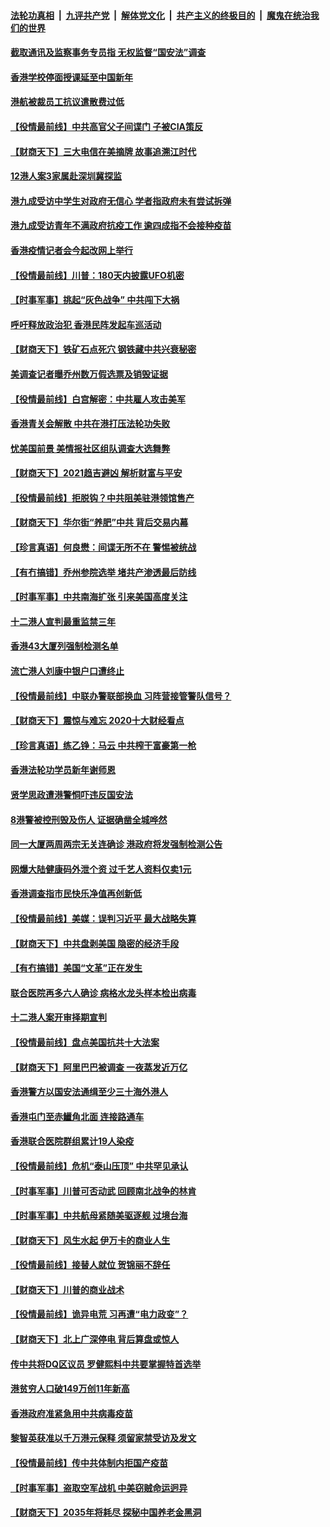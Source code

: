 ####  [法轮功真相](../../../../basic/blob/master/README.md?t=01052102) &nbsp;|&nbsp; [九评共产党](../../../../9ping.md/blob/master/README.md?t=01052102) &nbsp;|&nbsp; [解体党文化](../../../../jtdwh.md/blob/master/README.md?t=01052102)  &nbsp;|&nbsp; [共产主义的终极目的](../../../../gczydzjmd.md/blob/master/README.md?t=01052102) &nbsp;|&nbsp; [魔鬼在统治我们的世界](../../../../mgztzwmdsj.md/blob/master/README.md?t=01052102) 

#### [截取通讯及监察事务专员指 无权监督“国安法”调查](../pages/nsc415/n12667046.md?t=01052102) 

#### [香港学校停面授课延至中国新年](../pages/nsc415/n12667048.md?t=01052102) 

#### [港航被裁员工抗议遣散费过低](../pages/nsc415/n12667034.md?t=01052102) 

#### [【役情最前线】中共高官父子间谍门 子被CIA策反](../pages/nsc415/n12666597.md?t=01052102) 

#### [【财商天下】三大电信在美摘牌 故事追溯江时代](../pages/nsc415/n12666384.md?t=01052102) 

#### [12港人案3家属赴深圳冀探监](../pages/nsc415/n12664693.md?t=01052102) 

#### [港九成受访中学生对政府无信心 学者指政府未有尝试拆弹](../pages/nsc415/n12664691.md?t=01052102) 

#### [港九成受访青年不满政府抗疫工作 逾四成指不会接种疫苗](../pages/nsc415/n12664675.md?t=01052102) 

#### [香港疫情记者会今起改网上举行](../pages/nsc415/n12664670.md?t=01052102) 

#### [【役情最前线】川普：180天内披露UFO机密](../pages/nsc415/n12664298.md?t=01052102) 

#### [【时事军事】挑起“灰色战争” 中共闯下大祸](../pages/nsc415/n12659957.md?t=01052102) 

#### [呼吁释放政治犯 香港民阵发起车巡活动](../pages/nsc415/n12659894.md?t=01052102) 

#### [【财商天下】铁矿石点死穴 钢铁藏中共兴衰秘密](../pages/nsc415/n12662198.md?t=01052102) 

#### [美调查记者曝乔州数万假选票及销毁证据](../pages/nsc415/n12662128.md?t=01052102) 

#### [【役情最前线】白宫解密：中共雇人攻击美军](../pages/nsc415/n12661302.md?t=01052102) 

#### [香港青关会解散 中共在港打压法轮功失败](../pages/nsc415/n12660484.md?t=01052102) 

#### [忧美国前景 美情报社区组队调查大选舞弊](../pages/nsc415/n12660421.md?t=01052102) 

#### [【财商天下】2021趋吉避凶 解析财富与平安](../pages/nsc415/n12659878.md?t=01052102) 

#### [【役情最前线】拒脱钩？中共阻美驻港领馆售产](../pages/nsc415/n12658417.md?t=01052102) 

#### [【财商天下】华尔街“养肥”中共 背后交易内幕](../pages/nsc415/n12657637.md?t=01052102) 

#### [【珍言真语】何良懋：间谍无所不在 警惕被统战](../pages/nsc415/n12657245.md?t=01052102) 

#### [【有冇搞错】乔州参院选举 堵共产渗透最后防线](../pages/nsc415/n12655646.md?t=01052102) 

#### [【时事军事】中共南海扩张 引来美国高度关注](../pages/nsc415/n12650098.md?t=01052102) 

#### [十二港人宣判最重监禁三年](../pages/nsc415/n12655990.md?t=01052102) 

#### [香港43大厦列强制检测名单](../pages/nsc415/n12655971.md?t=01052102) 

#### [流亡港人刘康中银户口遭终止](../pages/nsc415/n12655959.md?t=01052102) 

#### [【役情最前线】中联办警联部换血 习阵营接管警队信号？](../pages/nsc415/n12655361.md?t=01052102) 

#### [【财商天下】震惊与难忘 2020十大财经看点](../pages/nsc415/n12655289.md?t=01052102) 

#### [【珍言真语】练乙铮：马云 中共榨干富豪第一枪](../pages/nsc415/n12654636.md?t=01052102) 

#### [香港法轮功学员新年谢师恩](../pages/nsc415/n12653130.md?t=01052102) 

#### [贤学思政遭港警恫吓违反国安法](../pages/nsc415/n12653115.md?t=01052102) 

#### [8港警被控刑毁及伤人 证据确凿全城哗然](../pages/nsc415/n12653102.md?t=01052102) 

#### [同一大厦两周两宗无关连确诊 港政府将发强制检测公告](../pages/nsc415/n12653092.md?t=01052102) 

#### [网爆大陆健康码外泄个资 过千艺人资料仅卖1元](../pages/nsc415/n12653064.md?t=01052102) 

#### [香港调查指巿民快乐净值再创新低](../pages/nsc415/n12653055.md?t=01052102) 

#### [【役情最前线】美媒：误判习近平 最大战略失算](../pages/nsc415/n12652574.md?t=01052102) 

#### [【财商天下】中共盘剥美国 隐密的经济手段](../pages/nsc415/n12652192.md?t=01052102) 

#### [【有冇搞错】美国“文革”正在发生](../pages/nsc415/n12650309.md?t=01052102) 

#### [联合医院再多六人确诊 病格水龙头样本检出病毒](../pages/nsc415/n12650618.md?t=01052102) 

#### [十二港人案开审择期宣判](../pages/nsc415/n12650566.md?t=01052102) 

#### [【役情最前线】盘点美国抗共十大法案](../pages/nsc415/n12650552.md?t=01052102) 

#### [【财商天下】阿里巴巴被调查 一夜蒸发近万亿](../pages/nsc415/n12649983.md?t=01052102) 

#### [香港警方以国安法通缉至少三十海外港人](../pages/nsc415/n12648154.md?t=01052102) 

#### [香港屯门至赤鱲角北面 连接路通车](../pages/nsc415/n12648151.md?t=01052102) 

#### [香港联合医院群组累计19人染疫](../pages/nsc415/n12648135.md?t=01052102) 

#### [【役情最前线】危机“泰山压顶” 中共罕见承认](../pages/nsc415/n12647829.md?t=01052102) 

#### [【时事军事】川普可否动武 回顾南北战争的林肯](../pages/nsc415/n12643497.md?t=01052102) 

#### [【时事军事】中共航母紧随美驱逐舰 过境台海](../pages/nsc415/n12643422.md?t=01052102) 

#### [【财商天下】风生水起 伊万卡的商业人生](../pages/nsc415/n12646520.md?t=01052102) 

#### [【役情最前线】接替人就位 贺锦丽不辞任](../pages/nsc415/n12645357.md?t=01052102) 

#### [【财商天下】川普的商业战术](../pages/nsc415/n12645259.md?t=01052102) 

#### [【役情最前线】诡异电荒 习再遭“电力政变”？](../pages/nsc415/n12643513.md?t=01052102) 

#### [【财商天下】北上广深停电 背后算盘或惊人](../pages/nsc415/n12643382.md?t=01052102) 

#### [传中共将DQ区议员 罗健熙料中共要掌握特首选举](../pages/nsc415/n12641438.md?t=01052102) 

#### [港贫穷人口破149万创11年新高](../pages/nsc415/n12641422.md?t=01052102) 

#### [香港政府准紧急用中共病毒疫苗](../pages/nsc415/n12641415.md?t=01052102) 

#### [黎智英获准以千万港元保释 须留家禁受访及发文](../pages/nsc415/n12641408.md?t=01052102) 

#### [【役情最前线】传中共体制内拒国产疫苗](../pages/nsc415/n12640870.md?t=01052102) 

#### [【时事军事】盗取空军战机 中美窃贼命运迥异](../pages/nsc415/n12640798.md?t=01052102) 

#### [【财商天下】2035年将耗尽 探秘中国养老金黑洞](../pages/nsc415/n12640679.md?t=01052102) 

